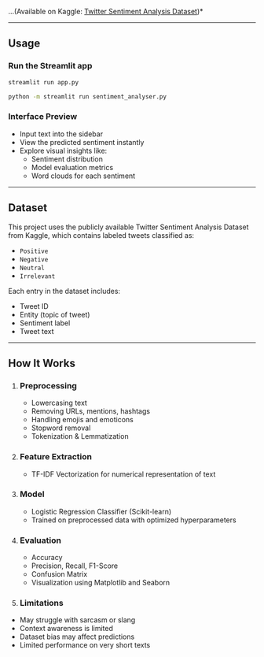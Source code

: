 
...(Available on Kaggle: [Twitter Sentiment Analysis Dataset](https://www.kaggle.com/datasets/markmedhat/twitter))*

---

## Usage

### Run the Streamlit app
```bash
streamlit run app.py
```
```bash
python -m streamlit run sentiment_analyser.py
```


### Interface Preview
- Input text into the sidebar
- View the predicted sentiment instantly
- Explore visual insights like:
  - Sentiment distribution
  - Model evaluation metrics
  - Word clouds for each sentiment

---

## Dataset

This project uses the publicly available Twitter Sentiment Analysis Dataset from Kaggle, which contains labeled tweets classified as:

- `Positive`
- `Negative`
- `Neutral`
- `Irrelevant`

Each entry in the dataset includes:
- Tweet ID
- Entity (topic of tweet)
- Sentiment label
- Tweet text

---

## How It Works

1. ### Preprocessing
   - Lowercasing text
   - Removing URLs, mentions, hashtags
   - Handling emojis and emoticons
   - Stopword removal
   - Tokenization & Lemmatization

2. ### Feature Extraction
   - TF-IDF Vectorization for numerical representation of text

3. ### Model
   - Logistic Regression Classifier (Scikit-learn)
   - Trained on preprocessed data with optimized hyperparameters

4. ### Evaluation
   - Accuracy
   - Precision, Recall, F1-Score
   - Confusion Matrix
   - Visualization using Matplotlib and Seaborn



5. ### Limitations
- May struggle with sarcasm or slang
- Context awareness is limited
- Dataset bias may affect predictions
- Limited performance on very short texts

